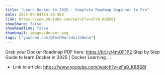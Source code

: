 ```yaml
---
title: "Learn Docker in 2025 - Complete Roadmap Beginner to Pro"
date: 2025-09-04T14:30:48Z
link: https://www.youtube.com/watch?v=zFa9_K8BS8I
showShare: false
showReadTime: false
thumbnail: images/docker.png
tags: ["youtube.com/@TechWorldwithNana"]
---
```

Grab your Docker Roadmap PDF here: https://bit.ly/4mOF1P2 Step by Step Guide to learn Docker in 2025 | Docker Learning ...

- Link to article: https://www.youtube.com/watch?v=zFa9_K8BS8I